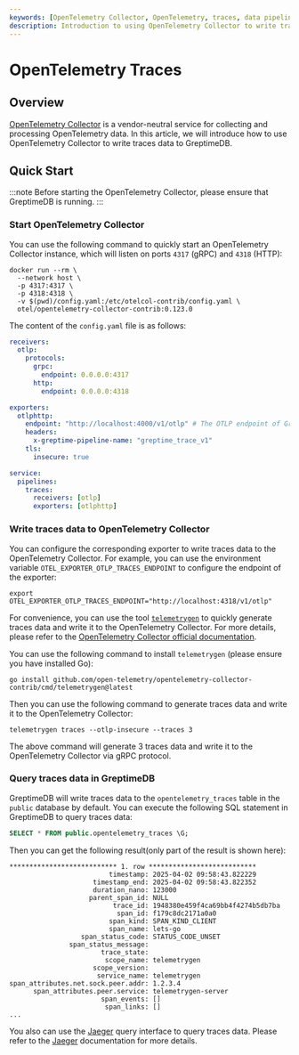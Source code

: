 ```yaml
---
keywords: [OpenTelemetry Collector, OpenTelemetry, traces, data pipeline]
description: Introduction to using OpenTelemetry Collector to write traces data to GreptimeDB.
---
```


# OpenTelemetry Traces

## Overview

[OpenTelemetry Collector](https://opentelemetry.io/docs/collector/) is a vendor-neutral service for collecting and processing OpenTelemetry data. In this article, we will introduce how to use OpenTelemetry Collector to write traces data to GreptimeDB.

## Quick Start

:::note
Before starting the OpenTelemetry Collector, please ensure that GreptimeDB is running.
:::

### Start OpenTelemetry Collector

You can use the following command to quickly start an OpenTelemetry Collector instance, which will listen on ports `4317` (gRPC) and `4318` (HTTP):

```shell
docker run --rm \
  --network host \
  -p 4317:4317 \
  -p 4318:4318 \
  -v $(pwd)/config.yaml:/etc/otelcol-contrib/config.yaml \
  otel/opentelemetry-collector-contrib:0.123.0
```

The content of the `config.yaml` file is as follows:

```yaml
receivers:
  otlp:
    protocols:
      grpc:
        endpoint: 0.0.0.0:4317
      http:
        endpoint: 0.0.0.0:4318

exporters:
  otlphttp:
    endpoint: "http://localhost:4000/v1/otlp" # The OTLP endpoint of GreptimeDB
    headers:
      x-greptime-pipeline-name: "greptime_trace_v1"
    tls:
      insecure: true

service:
  pipelines:
    traces:
      receivers: [otlp]
      exporters: [otlphttp]
```

### Write traces data to OpenTelemetry Collector

You can configure the corresponding exporter to write traces data to the OpenTelemetry Collector. For example, you can use the environment variable `OTEL_EXPORTER_OTLP_TRACES_ENDPOINT` to configure the endpoint of the exporter:

```shell
export OTEL_EXPORTER_OTLP_TRACES_ENDPOINT="http://localhost:4318/v1/otlp"
```

For convenience, you can use the tool [`telemetrygen`](https://github.com/open-telemetry/opentelemetry-collector-contrib/tree/main/cmd/telemetrygen) to quickly generate traces data and write it to the OpenTelemetry Collector. For more details, please refer to the [OpenTelemetry Collector official documentation](https://opentelemetry.io/docs/collector/quick-start/).

You can use the following command to install `telemetrygen` (please ensure you have installed Go):

```shell
go install github.com/open-telemetry/opentelemetry-collector-contrib/cmd/telemetrygen@latest
```

Then you can use the following command to generate traces data and write it to the OpenTelemetry Collector:

```shell
telemetrygen traces --otlp-insecure --traces 3
```

The above command will generate 3 traces data and write it to the OpenTelemetry Collector via gRPC protocol.

### Query traces data in GreptimeDB

GreptimeDB will write traces data to the `opentelemetry_traces` table in the `public` database by default. You can execute the following SQL statement in GreptimeDB to query traces data:

```sql
SELECT * FROM public.opentelemetry_traces \G;
```

Then you can get the following result(only part of the result is shown here):

```
*************************** 1. row ***************************
                         timestamp: 2025-04-02 09:58:43.822229
                     timestamp_end: 2025-04-02 09:58:43.822352
                     duration_nano: 123000
                    parent_span_id: NULL
                          trace_id: 1948380e459f4ca69bb4f4274b5db7ba
                           span_id: f179c8dc2171a0a0
                         span_kind: SPAN_KIND_CLIENT
                         span_name: lets-go
                  span_status_code: STATUS_CODE_UNSET
               span_status_message:
                       trace_state:
                        scope_name: telemetrygen
                     scope_version:
                      service_name: telemetrygen
span_attributes.net.sock.peer.addr: 1.2.3.4
      span_attributes.peer.service: telemetrygen-server
                       span_events: []
                        span_links: []
...
```

You also can use the [Jaeger](https://www.jaegertracing.io/) query interface to query traces data. Please refer to the [Jaeger](/user-guide/query-data/jaeger.md) documentation for more details.
